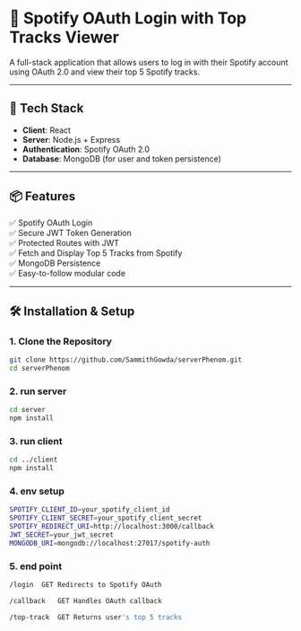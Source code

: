 # 🎵 Spotify OAuth Login with Top Tracks Viewer

A full-stack application that allows users to log in with their Spotify account using OAuth 2.0 and view their top 5 Spotify tracks.

---


## 🚀 Tech Stack

- **Client**: React  
- **Server**: Node.js + Express  
- **Authentication**: Spotify OAuth 2.0  
- **Database**: MongoDB (for user and token persistence)  

---

## 📦 Features

✅ Spotify OAuth Login  
✅ Secure JWT Token Generation  
✅ Protected Routes with JWT  
✅ Fetch and Display Top 5 Tracks from Spotify  
✅ MongoDB Persistence  
✅ Easy-to-follow modular code  

---

## 🛠️ Installation & Setup

### 1. Clone the Repository

```bash
git clone https://github.com/SammithGowda/serverPhenom.git
cd serverPhenom

```
### 2. run server
```bash
cd server
npm install

```

### 3. run client
```bash
cd ../client
npm install

```
### 4. env setup
```bash
SPOTIFY_CLIENT_ID=your_spotify_client_id
SPOTIFY_CLIENT_SECRET=your_spotify_client_secret
SPOTIFY_REDIRECT_URI=http://localhost:3000/callback
JWT_SECRET=your_jwt_secret
MONGODB_URI=mongodb://localhost:27017/spotify-auth
```
### 5. end point
```bash
/login	GET	Redirects to Spotify OAuth

/callback	GET	Handles OAuth callback

/top-track	GET	Returns user's top 5 tracks

